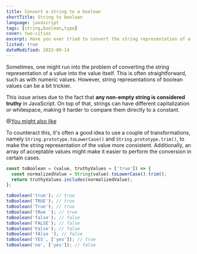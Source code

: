 ```yaml
---
title: Convert a string to a boolean
shortTitle: String to boolean
language: javascript
tags: [string,boolean,type]
cover: two-cities
excerpt: Have you ever tried to convert the string representation of a boolean to an actual boolean value? Here's a simple way to do it.
listed: true
dateModified: 2022-09-14
---
```


Sometimes, one might run into the problem of converting the string representation of a value into the value itself. This is often straightforward, such as with numeric values. However, string representations of boolean values can be a bit trickier.

This issue arises due to the fact that **any non-empty string is considered truthy** in JavaScript. On top of that, strings can have different capitalization or whitespace, making it harder to compare them directly to a constant.

@[You might also like](/js/s/truthy-falsy-values)

To counteract this, it's often a good idea to use a couple of transformations, namely `String.prototype.toLowerCase()` and `String.prototype.trim()`, to make the string representation of the value more consistent. Additionally, an array of acceptable values might make it easier to perform the conversion in certain cases.

```js
const toBoolean = (value, truthyValues = ['true']) => {
  const normalizedValue = String(value).toLowerCase().trim();
  return truthyValues.includes(normalizedValue);
};

toBoolean('true'); // true
toBoolean('TRUE'); // true
toBoolean('True'); // true
toBoolean('tRue '); // true
toBoolean('false'); // false
toBoolean('FALSE'); // false
toBoolean('False'); // false
toBoolean('fAlse '); // false
toBoolean('YES', ['yes']); // true
toBoolean('no', ['yes']); // false
```
